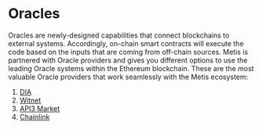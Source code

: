 # Oracles

Oracles are newly-designed capabilities that connect blockchains to external systems. Accordingly, on-chain smart contracts will execute the code based on the inputs that are coming from off-chain sources. Metis is partnered with Oracle providers and gives you different options to use the leading Oracle systems within the Ethereum blockchain. These are the most valuable Oracle providers that work seamlessly with the Metis ecosystem:

1. [DIA](https://docs.diadata.org/products/token-price-feeds/access-the-oracle/deployed-contracts)
2. [Witnet](https://docs.witnet.io/smart-contracts/supported-chains)
3. [API3 Market](https://market.api3.org/metis)
4. [Chainlink](https://docs.chain.link/data-feeds/price-feeds/addresses/?network=metis\&page=1)
